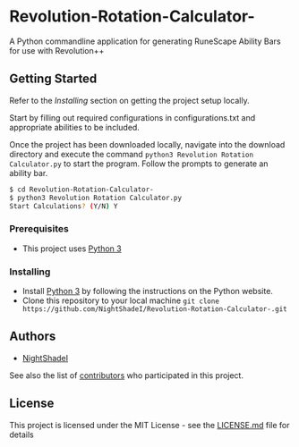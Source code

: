 # Revolution-Rotation-Calculator-

A Python commandline application for generating RuneScape Ability Bars for use with Revolution++

## Getting Started

Refer to the *Installing* section on getting the project setup locally.

Start by filling out required configurations in configurations.txt and appropriate abilities to be included.

Once the project has been downloaded locally, navigate into the download directory and execute the command `python3 Revolution Rotation Calculator.py` to start the program. Follow the prompts to generate an ability bar.

```bash
$ cd Revolution-Rotation-Calculator-
$ python3 Revolution Rotation Calculator.py
Start Calculations? (Y/N) Y
```

### Prerequisites

- This project uses [Python 3]

### Installing

- Install [Python 3] by following the instructions on the Python website.
- Clone this repository to your local machine `git clone https://github.com/NightShadeI/Revolution-Rotation-Calculator-.git`

## Authors

* [NightShadeI](https://github.com/NightShadeI)

See also the list of [contributors](https://github.com/NightShadeI/Revolution-Rotation-Calculator-/graphs/contributors) who participated in this project.

## License

This project is licensed under the MIT License - see the [LICENSE.md](LICENSE.md) file for details

[Python 3]: https://www.python.org/
